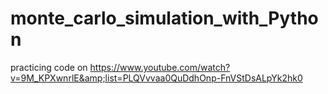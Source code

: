 # monte_carlo_simulation_with_Python
practicing code on https://www.youtube.com/watch?v=9M_KPXwnrlE&amp;list=PLQVvvaa0QuDdhOnp-FnVStDsALpYk2hk0
